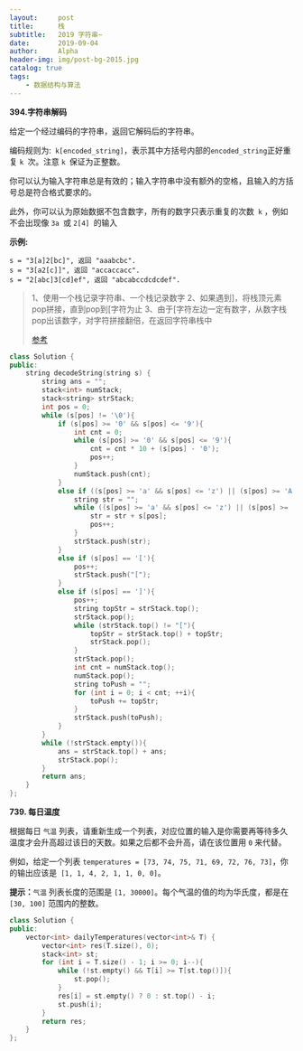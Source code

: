 ```yaml
---
layout:     post
title:      栈
subtitle:   2019 字符串~ 
date:       2019-09-04
author:     Alpha
header-img: img/post-bg-2015.jpg
catalog: true
tags:
    - 数据结构与算法
---
```


**394.字符串解码**

给定一个经过编码的字符串，返回它解码后的字符串。

编码规则为:` k[encoded_string]`，表示其中方括号内部的`encoded_string`正好重复 `k `次。注意 `k `保证为正整数。

你可以认为输入字符串总是有效的；输入字符串中没有额外的空格，且输入的方括号总是符合格式要求的。

此外，你可以认为原始数据不包含数字，所有的数字只表示重复的次数` k` ，例如不会出现像 `3a `或 `2[4] `的输入

**示例:**

```
s = "3[a]2[bc]", 返回 "aaabcbc".
s = "3[a2[c]]", 返回 "accaccacc".
s = "2[abc]3[cd]ef", 返回 "abcabccdcdcdef".
```

>1、使用一个栈记录字符串、一个栈记录数字
>2、如果遇到]，将栈顶元素pop拼接，直到pop到[字符为止
>3、由于[字符左边一定有数字，从数字栈pop出该数字，对字符拼接翻倍，在返回字符串栈中
>
>[参考](https://leetcode-cn.com/problems/decode-string/solution/c-zhan-jie-fa-by-nopainsnogains/)

```C++
class Solution {
public:
	string decodeString(string s) {
		string ans = "";
		stack<int> numStack;
		stack<string> strStack;
		int pos = 0;
		while (s[pos] != '\0'){
			if (s[pos] >= '0' && s[pos] <= '9'){
				int cnt = 0;
				while (s[pos] >= '0' && s[pos] <= '9'){
					cnt = cnt * 10 + (s[pos] - '0');
					pos++;
				}
				numStack.push(cnt);
			}
			else if ((s[pos] >= 'a' && s[pos] <= 'z') || (s[pos] >= 'A' && s[pos] <= 'Z')){
				string str = "";
				while ((s[pos] >= 'a' && s[pos] <= 'z') || (s[pos] >= 'A' && s[pos] <= 'Z')){
					str = str + s[pos];
					pos++;
				}
				strStack.push(str);
			}
			else if (s[pos] == '['){
				pos++;
				strStack.push("[");
			}
			else if (s[pos] == ']'){
				pos++;
				string topStr = strStack.top();
				strStack.pop();
				while (strStack.top() != "["){
					topStr = strStack.top() + topStr;
					strStack.pop();
				}
				strStack.pop();
				int cnt = numStack.top();
				numStack.pop();
				string toPush = "";
				for (int i = 0; i < cnt; ++i){
					toPush += topStr;
				}
				strStack.push(toPush);
			}
		}
		while (!strStack.empty()){
			ans = strStack.top() + ans;
			strStack.pop();
		}
		return ans;
	}
};
```





**739. 每日温度**

根据每日 `气温` 列表，请重新生成一个列表，对应位置的输入是你需要再等待多久温度才会升高超过该日的天数。如果之后都不会升高，请在该位置用 `0` 来代替。

例如，给定一个列表 `temperatures = [73, 74, 75, 71, 69, 72, 76, 73]`，你的输出应该是` [1, 1, 4, 2, 1, 1, 0, 0]`。

**提示：**`气温` 列表长度的范围是 `[1, 30000]`。每个气温的值的均为华氏度，都是在 `[30, 100]` 范围内的整数。

```C++
class Solution {
public:
	vector<int> dailyTemperatures(vector<int>& T) {
		vector<int> res(T.size(), 0);
		stack<int> st;
		for (int i = T.size() - 1; i >= 0; i--){
			while (!st.empty() && T[i] >= T[st.top()]){
				st.pop();
			}
			res[i] = st.empty() ? 0 : st.top() - i;
			st.push(i);
		}
		return res;
	}
};
```







